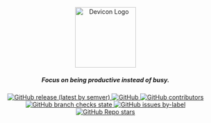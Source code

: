 <div align="center">
    <a href="https://github.com/ksalokya/updev">
        <img src="" alt="Devicon Logo" height="140" />
    </a>
    <h5 align="center">
         Focus on being productive instead of busy.
    </h5>
</div>

<p align="center">
    <a href="https://github.com/ksalokya/updev/releases">
        <img alt="GitHub release (latest by semver)" src="https://img.shields.io/github/v/release/ksalokya/updev?style=social&logo=appveyor">
    </a>
    <a href="/LICENSE">
        <img alt="GitHub" src="https://img.shields.io/github/license/ksalokya/updev?style=social&logo=appveyor">
    </a>
    <a href="https://github.com/ksalokya/updev/graphs/contributors">
        <img alt="GitHub contributors" src="https://img.shields.io/github/contributors-anon/ksalokya/updev?style=social&logo=appveyor">
    </a>
    <a href="https://github.com/ksalokya/updev/actions">
        <img alt="GitHub branch checks state" src="https://img.shields.io/github/checks-status/ksalokya/updev/main?style=social&logo=appveyor">
    </a>
    <a href="https://github.com/ksalokya/updev/issues?q=is%3Aopen+is%3Aissue+label%3Arequest%3Aicon">
        <img alt="GitHub issues by-label" src="https://img.shields.io/github/issues/ksalokya/updev/request:icon?style=social&logo=appveyor">
    </a>
    <a href="https://github.com/ksalokya/updev/stargazers">
        <img alt="GitHub Repo stars" src="https://img.shields.io/github/stars/ksalokya/updev?style=social&logo=appveyor">
    </a>
</p>
